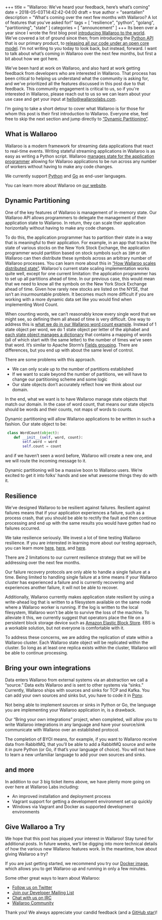 +++
title = "Wallaroo: We’ve heard your feedback, here’s what’s coming"
date = 2018-05-03T14:42:42-04:00
draft = true
author = "seantallen"
description = "What's coming over the next few months with Wallaroo? A lot of features that you've asked for!"
tags = [
    "resilience",
    "python",
    "golang",
    "partitioning",
    "state"
]
categories = [
    "announcement"
]
+++
Its been over a year since I wrote the first blog post [introducing Wallaroo to the world](/2017/03/hello-wallaroo/). We’ve covered a lot of ground since then; from introducing the [Python API](/2018/02/idiomatic-python-stream-processing-in-wallaroo/) that is our primary product, to [releasing all our code under an open core model](/2017/09/open-sourcing-wallaroo/). I’m not writing to you today to look back, but instead, forward. I want to talk about what’s coming in Wallaroo over the next few months, but first a bit about how we got here.

We’ve been hard at work on Wallaroo, and also hard at work getting feedback from developers who are interested in Wallaroo. That process has been critical to helping us understand what the community is asking for, and we've prioritized all the features discussed in this post due to that feedback. This community engagement is critical to us, so if you're interested in Wallaroo, please reach out to us so we can learn about your use case and get your input at [hello@wallaroolabs.com](mailto:hello@wallaroolabs.com).

I’m going to take a short detour to cover what Wallaroo is for those for whom this post is their first introduction to Wallaroo. Everyone else, feel free to skip the next section and jump directly to [“Dynamic Partitioning”](#dynamic-partitioning).

## What is Wallaroo

Wallaroo is a modern framework for streaming data applications that react to real-time events.
Writing stateful streaming applications in Wallaroo is as easy as writing a Python script. Wallaroo [manages state for the application programmer](/2017/10/how-wallaroo-scales-distributed-state/) allowing for Wallaroo applications to be run across any number of workers without having to make any code changes.

We currently support [Python](/2018/02/idiomatic-python-stream-processing-in-wallaroo/) and [Go](/2018/01/go-go-go-stream-processing-for-go/) as end-user languages.

You can learn more about Wallaroo on [our website](http://www.wallaroolabs.com/).

## Dynamic Partitioning

One of the key features of Wallaroo is management of in-memory state. Our Wallaroo API allows programmers to delegate the management of their application state to Wallaroo. In return, they can scale their application horizontally without having to make any code changes.

To do this, the application programmer has to partition their state in a way that is meaningful to their application. For example, in an app that tracks the state of various stocks on the New York Stock Exchange, the application programmer would partition based on stock symbols such as `IBM` or `GM`. Wallaroo can then distribute these symbols across an arbitrary number of Wallaroo processes. You can learn more about this in [“How Wallaroo scales distributed state”](/2017/10/how-wallaroo-scales-distributed-state/). Wallaroo's current state scaling implementation works quite well, except for one current limitation: the application programmer has to set up all partitions ahead of time. In our previous case, this would mean that we need to know all the symbols on the New York Stock Exchange ahead of time. Given how rarely new stocks are listed on the NYSE, that isn’t an insurmountable problem. It becomes much more difficult if you are working with a more dynamic data set like you would find when implementing Word Count.

When counting words, we can’t reasonably know every single word that we might see, so defining them all ahead of time is very difficult. One way to address this is [what we do in our Wallaroo word count example](https://github.com/WallarooLabs/wallaroo/blob/0.4.1/examples/python/word_count/word_count.py#L25). Instead of 1 state object per word, we do 1 state object per letter of the alphabet and [each state object manages a dictionary](https://github.com/WallarooLabs/wallaroo/blob/0.4.1/examples/python/word_count/word_count.py#L59) that contains a mapping of words (all of which start with the same letter) to the number of times we’ve seen that word. It’s similar to Apache Storm’s [Fields grouping](http://nrecursions.blogspot.com/2016/09/understanding-fields-grouping-in-apache.html). There are differences, but you end up with about the same level of control.

There are some problems with this approach.

- We can only scale up to the number of partitions established
- If we want to scale beyond the number of partitions, we will have to change our partitioning scheme and some logic
- Our state objects don’t accurately reflect how we think about our domain.

In the end, what we want is to have Wallaroo manage state objects that match our domain. In the case of word count, that means our state objects should be words and their counts, not maps of words to counts.

Dynamic partitioning will allow Wallaroo applications to be written in such a fashion. Our state object to be:

```python
 class WordCount(object):
    def __init__(self, word, count):
        self.word = word
        self.count = count
```

and if we haven’t seen a word before, Wallaroo will create a new one, and we will route the incoming message to it.

Dynamic partitioning will be a massive boon to Wallaroo users. We’re excited to get it into folks' hands and see what awesome things they do with it.

## Resilience

We’ve designed Wallaroo to be resilient against failures. Resilient against failures means that if your application experiences a failure, such as a process crash, that you should be able to rectify the fault and then continue processing and end up with the same results you would have gotten had no failures occurred.

We take resilience seriously. We invest a lot of time testing Wallaroo resilience. If you are interested in learning more about our testing approach, you can learn more [here](/2017/10/measuring-correctness-of-state-in-a-distributed-system/), [here](/2018/03/how-we-test-the-stateful-autoscaling-of-our-stream-processing-system/), and [here](https://www.youtube.com/watch?v=6MsPDtpe2tg&index=3&list=PLWbHc_FXPo2hGJHXhpgqDU-P4BArpCdh6).

There are 2 limitations to our current resilience strategy that we will be addressing over the next few months.

Our failure recovery protocols are only able to handle a single failure at a time. Being limited to handling single failure at a time means if your Wallaroo cluster has experienced a failure and is currently recovering and experiences another failure, it will not be able to recover.

Additionally, Wallaroo currently makes application state resilient by using a write-ahead log that is written to a filesystem available on the same node where a Wallaroo worker is running. If the log is written to the local filesystem, Wallaroo won’t be able to survive the loss of the machine. To alleviate it this, we currently suggest that operators place the file on a persistent block storage device such as [Amazon Elastic Block Store](https://aws.amazon.com/ebs/). EBS is a workable solution, but not everyone is comfortable with it.

To address these concerns, we are adding the replication of state within a Wallaroo cluster. Each Wallaroo state object will be replicated within the cluster. So long as at least one replica exists within the cluster, Wallaroo will be able to continue processing.

## Bring your own integrations

Data enters Wallaroo from external systems via an abstraction we call a “source.” Data exits Wallaroo and is sent to other systems via “sinks.” Currently, Wallaroo ships with sources and sinks for TCP and Kafka. You can add your own sources and sinks but, you have to code it in [Pony](https://www.ponylang.org/).

Not being able to implement sources or sinks in Python or Go, the language you are implementing your Wallaroo application in, is a drawback.

Our “Bring your own integrations” project, when completed, will allow you to write Wallaroo integrations in any language and have your source/sink communicate with Wallaroo over an established protocol.

The completion of BYOI means, for example, if you want to Wallaroo receive data from RabbitMQ, that you’ll be able to add a RabbitMQ source and write it in pure Python (or Go, if that’s your language of choice). You will not have to learn a new unfamiliar language to add your own sources and sinks.

## and more

In addition to our 3 big ticket items above, we have plenty more going on over here at Wallaroo Labs including:

- An improved installation and deployment process
- Vagrant support for getting a development environment set up quickly
- Windows via Vagrant and Docker as supported development environments

## Give Wallaroo a Try

We hope that this post has piqued your interest in Wallaroo! Stay tuned for additional posts. In future weeks, we’ll be digging into more technical details of how the various new Wallaroo features work. In the meantime, how about giving Wallaroo a try?

If you are just getting started, we recommend you try our [Docker image](https://docs.wallaroolabs.com/book/getting-started/docker-setup.html), which allows you to get Wallaroo up and running in only a few minutes.

Some other great ways to learn about Wallaroo:

* [Follow us on Twitter](https://twitter.com/wallaroolabs)
* [Join our Developer Mailing List](https://groups.io/g/wallaroo)
* [Chat with us on IRC](https://webchat.freenode.net/?channels=#wallaroo)
* [Wallaroo Community](https://www.wallaroolabs.com/community)

Thank you! We always appreciate your candid feedback (and a [GitHub star](https://github.com/WallarooLabs/wallaroo))!
